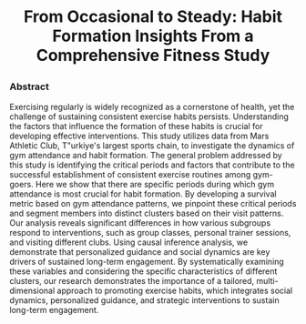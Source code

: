 
# <p align="center">From Occasional to Steady: Habit Formation Insights From a Comprehensive Fitness Study</p>

### Abstract

Exercising regularly is widely recognized as a cornerstone of health, yet the challenge of sustaining consistent exercise habits persists. Understanding the factors that influence the formation of these habits is crucial for developing effective interventions. This study utilizes data from Mars Athletic Club, T\"urkiye's largest sports chain, to investigate the dynamics of gym attendance and habit formation. The general problem addressed by this study is identifying the critical periods and factors that contribute to the successful establishment of consistent exercise routines among gym-goers. Here we show that there are specific periods during which gym attendance is most crucial for habit formation. By developing a survival metric based on gym attendance patterns, we pinpoint these critical periods and segment members into distinct clusters based on their visit patterns. Our analysis reveals significant differences in how various subgroups respond to interventions, such as group classes, personal trainer sessions, and visiting different clubs. Using causal inference analysis, we demonstrate that personalized guidance and social dynamics are key drivers of sustained long-term engagement. By systematically examining these variables and considering the specific characteristics of different clusters, our research demonstrates the importance of a tailored, multi-dimensional approach to promoting exercise habits, which integrates social dynamics, personalized guidance, and strategic interventions to sustain long-term engagement.


